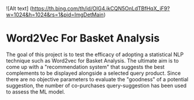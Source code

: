 ![Alt text] (https://th.bing.com/th/id/OIG4.ikCQN5OnLdTBfHqX_jF9?w=1024&h=1024&rs=1&pid=ImgDetMain)

# Word2Vec For Basket Analysis
The goal of this project is to test the efficacy of adopting a statistical NLP technique such as Word2vec for Basket Analysis. 
The ultimate aim is to come up with a "recommendation system" that suggests the best complements to be displayed alongside a selected query product. 
Since there are no objective parameters to evaluate the "goodness" of a potential suggestion, the number of co-purchases query-suggestion has been used to assess the ML model. 


